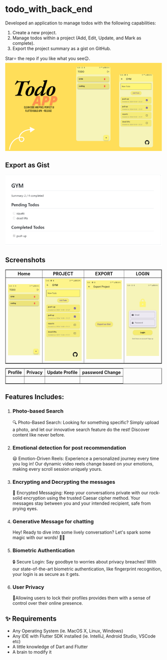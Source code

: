 # todo_with_back_end
 
Developed an application to manage todos with the following capabilities:
1. Create a new project.
2. Manage todos within a project (Add, Edit, Update, and Mark as complete).
3. Export the project summary as a gist on GitHub.

Star⭐ the repo if you like what you see😉.
![bmi (820 x 360 px)](https://raw.githubusercontent.com/nibinpsreenivas/todo_with_back_end/refs/heads/master/lib/assets/Add%20a%20subheading.png)

## Export as Gist
![bmi (820 x 360 px)](https://raw.githubusercontent.com/nibinpsreenivas/todo_with_back_end/refs/heads/master/lib/assets/Screenshot%202024-10-30%20212857.png)

## Screenshots
    
<table border>
    <tr>
        <th style="text-align:center">Home</th>
      <th style="text-align:center">PROJECT</th>
        <th style="text-align:center">EXPORT</th>
        <th style="text-align:center">LOGIN</th>
    </tr>
    <tr>
        <td><img src="./lib/assets/home.jpg" alt="" width="220"></td>
        <td><img src="./lib/project.jpg" alt="" width="220"></td>
          <td><img src="./lib/assets/export.jpg" alt="" width="220"></td>
         <td><img src="./lib/assets/login.jpg" alt="" width="220"></td>
    </tr>
</table>
 <table border>
    <tr>
        <th style="text-align:center">Profile</th>
      <th style="text-align:center">Privacy</th>
        <th style="text-align:center">Update Profile</th>
        <th style="text-align:center">password Change</th>
    </tr>
    <tr>
        <td><img src="./pages/profile2.jpg" alt="" width="200"></td>
        <td><img src="./pages/privacy.jpg" alt="" width="200"></td>
          <td><img src="./pages/update1.jpg" alt="" width="200"></td>
         <td><img src="./pages/password1.jpg" alt="" width="200"></td>
    <tr>
</table>



## Features Includes:  

1. ### Photo-based Search
   🔍 Photo-Based Search: Looking for something specific? Simply upload a photo, and let our innovative search feature do the rest! Discover content like never before.
   
3. ### Emotional detection for post recommendation
   😃 Emotion-Driven Reels: Experience a personalized journey every time you log in! Our dynamic video reels change based on your emotions, making every scroll session uniquely yours.
   
5. ### Encrypting and Decrypting the messages
    🔐 Encrypted Messaging: Keep your conversations private with our rock-solid encryption using the trusted Caesar cipher method. Your messages stay between you and your intended recipient, safe from prying eyes.
    
6. ### Generative Message for chatting
   Hey! Ready to dive into some lively conversation? Let's spark some magic with our words! 💬✨
   
7. ### Biometric Authentication
   🔒 Secure Login: Say goodbye to worries about privacy breaches! With our state-of-the-art biometric authentication, like fingerprint recognition, your login is as secure as it gets.
   
9. ### User Privacy
   🔏Allowing users to lock their profiles provides them with a sense of control over their online presence.

 
## ✨ Requirements

* Any Operating System (ie. MacOS X, Linux, Windows)
* Any IDE with Flutter SDK installed (ie. IntelliJ, Android Studio, VSCode etc)
* A little knowledge of Dart and Flutter
* A brain to modify it
 
